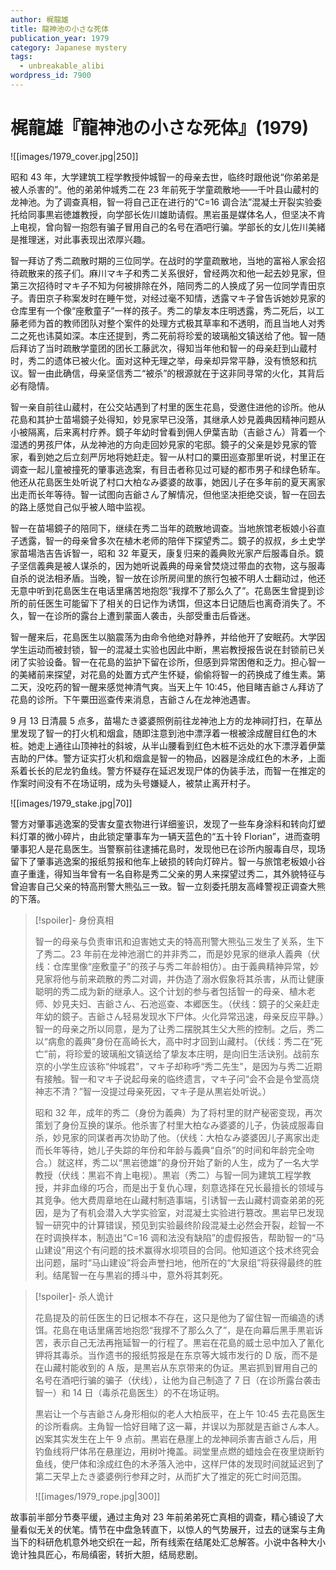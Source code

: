 ```yaml
---
author: 梶龍雄
title: 龍神池の小さな死体
publication_year: 1979
category: Japanese mystery
tags:
  - unbreakable_alibi
wordpress_id: 7900
---
```


# 梶龍雄『龍神池の小さな死体』(1979)

![[images/1979_cover.jpg|250]]

昭和 43 年，大学建筑工程学教授仲城智一的母亲去世，临终时跟他说“你弟弟是被人杀害的”。他的弟弟仲城秀二在 23 年前死于学童疏散地——千叶县山蔵村的龙神池。为了调查真相，智一将自己正在进行的“C=16 调合法”混凝土开裂实验委托给同事黒岩徳雄教授，向学部长佐川雄助请假。黒岩虽是媒体名人，但坚决不肯上电视，曾向智一抱怨有骗子冒用自己的名号在酒吧行骗。学部长的女儿佐川美緒是推理迷，对此事表现出浓厚兴趣。

智一拜访了秀二疏散时期的三位同学。在战时的学童疏散地，当地的富裕人家会招待疏散来的孩子们。麻川マキ子和秀二关系很好，曾经两次和他一起去妙見家，但第三次招待时マキ子不知为何被排除在外，陪同秀二的人换成了另一位同学青田京子。青田京子称案发时在睡午觉，对经过毫不知情，透露マキ子曾告诉她妙見家的仓库里有一个像“座敷童子”一样的孩子。秀二的挚友本庄明透露，秀二死后，以工藤老师为首的教师团队对整个案件的处理方式极其草率和不透明，而且当地人对秀二之死也讳莫如深。本庄还提到，秀二死前将珍爱的玻璃船文镇送给了他。智一随后拜访了当时疏散学童团的团长工藤武次，得知当年他和智一的母亲赶到山蔵村时，秀二的遗体已被火化。面对这种无理之举，母亲却异常平静，没有愤怒和抗议。智一由此确信，母亲坚信秀二“被杀”的根源就在于这非同寻常的火化，其背后必有隐情。

智一亲自前往山蔵村，在公交站遇到了村里的医生花島，受邀住进他的诊所。他从花島和其护士苗場鏡子处得知，妙見家早已没落，其继承人妙見義典因精神问题从小被隔离，后来离村疗养。鏡子年幼时曾看到佣人伊葉吉助（吉爺さん）背着一个湿透的男孩尸体，从龙神池的方向走回妙見家的宅邸。鏡子的父亲是妙見家的管家，看到她之后立刻严厉地将她赶走。智一从村口的粟田巡查那里听说，村里正在调查一起儿童被撞死的肇事逃逸案，有目击者称见过可疑的都市男子和绿色轿车。他还从花島医生处听说了村口大柏なみ婆婆的故事，她因儿子在多年前的夏天离家出走而长年等待。智一试图向吉爺さん了解情况，但他坚决拒绝交谈，智一在回去的路上感觉自己似乎被人暗中监视。

智一在苗場鏡子的陪同下，继续在秀二当年的疏散地调查。当地旅馆老板娘小谷直子透露，智一的母亲曾多次在植木老师的陪伴下探望秀二。鏡子的叔叔，乡土史学家苗場浩吉告诉智一，昭和 32 年夏天，康复归来的義典败光家产后服毒自杀。鏡子坚信義典是被人谋杀的，因为她听说義典的母亲曾焚烧过带血的衣物，这与服毒自杀的说法相矛盾。当晚，智一放在诊所房间里的旅行包被不明人士翻动过，他还无意中听到花島医生在电话里痛苦地抱怨“我撑不了那么久了”。花島医生曾提到诊所的前任医生可能留下了相关的日记作为诱饵，但这本日记随后也离奇消失了。不久，智一在诊所的露台上遭到蒙面人袭击，头部受重击后昏迷。

智一醒来后，花島医生以脑震荡为由命令他绝对静养，并给他开了安眠药。大学因学生运动而被封锁，智一的混凝土实验也因此中断，黒岩教授报告说在封锁前已关闭了实验设备。智一在花島的监护下留在诊所，但感到异常困倦和乏力。担心智一的美緒前来探望，对花島的处置方式产生怀疑，偷偷将智一的药换成了维生素。第二天，没吃药的智一醒来感觉神清气爽。当天上午 10:45，他目睹吉爺さん拜访了花島的诊所。下午粟田巡查传来消息，吉爺さん在龙神池遇害。

9 月 13 日清晨 5 点多，苗場たき婆婆照例前往龙神池上方的龙神祠打扫，在草丛里发现了智一的打火机和烟盒，随即注意到池中漂浮着一根被涂成醒目红色的木桩。她走上通往山顶神社的斜坡，从半山腰看到红色木桩不远处的水下漂浮着伊葉吉助的尸体。警方证实打火机和烟盒是智一的物品，凶器是涂成红色的木矛，上面系着长长的尼龙钓鱼线。警方怀疑存在延迟发现尸体的伪装手法，而智一在推定的作案时间没有不在场证明，成为头号嫌疑人，被禁止离开村子。

![[images/1979_stake.jpg|70]]

警方对肇事逃逸案的受害女童衣物进行详细鉴识，发现了一些车身涂料和转向灯塑料灯罩的微小碎片，由此锁定肇事车为一辆天蓝色的“五十铃 Florian”，进而查明肇事犯人是花島医生。当警察前往逮捕花島时，发现他已在诊所内服毒自尽，现场留下了肇事逃逸案的报纸剪报和他车上破损的转向灯碎片。智一与旅馆老板娘小谷直子重逢，得知当年曾有一名自称是秀二父亲的男人来探望过秀二，其外貌特征与曾迫害自己父亲的特高刑警大熊弘三一致。智一立刻委托朋友高峰警视正调查大熊的下落。

> [!spoiler]- 身份真相
> 
> 智一的母亲与负责审讯和迫害她丈夫的特高刑警大熊弘三发生了关系，生下了秀二。23 年前在龙神池溺亡的并非秀二，而是妙見家的继承人義典（伏线：仓库里像“座敷童子”的孩子与秀二年龄相仿）。由于義典精神异常，妙見家将他与前来疏散的秀二对调，并伪造了溺水假象将其杀害，从而让健康聪明的秀二成为新的继承人。这个计划的参与者包括智一的母亲、植木老师、妙見夫妇、吉爺さん、石池巡查、本郷医生。（伏线：鏡子的父亲赶走年幼的鏡子。吉爺さん轻易发现水下尸体。火化异常迅速，母亲反应平静。）智一的母亲之所以同意，是为了让秀二摆脱其生父大熊的控制。之后，秀二以“病愈的義典”身份在高崎长大，高中时才回到山藏村。（伏线：秀二在“死亡”前，将珍爱的玻璃船文镇送给了挚友本庄明，是向旧生活诀别。战前东京的小学生应该称“仲城君”，マキ子却称呼“秀二先生”，是因为与秀二近期有接触。智一和マキ子说起母亲的临终遗言，マキ子问“会不会是令堂高烧神志不清？”智一没提过母亲死因，マキ子是从黒岩处听说。）
> 
> 昭和 32 年，成年的秀二（身份为義典）为了将村里的财产秘密变现，再次策划了身份互换的谋杀。他杀害了村里大柏なみ婆婆的儿子，伪装成服毒自杀，妙見家的同谋者再次协助了他。（伏线：大柏なみ婆婆因儿子离家出走而长年等待，她儿子失踪的年份和年龄与義典“自杀”的时间和年龄完全吻合。）就这样，秀二以“黒岩徳雄”的身份开始了新的人生，成为了一名大学教授（伏线：黒岩不肯上电视）。黒岩（秀二）与智一同为建筑工程学教授，并非血缘的巧合，而是出于复仇心理，刻意选择在兄长最擅长的领域与其竞争。他大费周章地在山藏村制造事端，引诱智一去山藏村调查弟弟的死因，是为了有机会潜入大学实验室，对混凝土实验进行篡改。黒岩早已发现智一研究中的计算错误，预见到实验最终阶段混凝土必然会开裂，趁智一不在时调换样本，制造出“C=16 调和法没有缺陷”的虚假报告，帮助智一的“马山建设”用这个有问题的技术赢得水坝项目的合同。他知道这个技术终究会出问题，届时“马山建设”将会声誉扫地，他所在的“大泉组”将获得最终的胜利。结尾智一在与黒岩的搏斗中，意外将其刺死。

> [!spoiler]- 杀人诡计
> 
> 花島提及的前任医生的日记根本不存在，这只是他为了留住智一而编造的诱饵。花島在电话里痛苦地抱怨“我撑不了那么久了”，是在向幕后黑手黒岩诉苦，表示自己无法再拖延智一的行程了。黒岩在花島的威士忌中加入了氰化钾将其毒杀。当作遗书的报纸剪报是在东京等大城市发行的 D 版，而不是在山藏村能收到的 A 版，是黒岩从东京带来的伪证。黒岩抓到冒用自己的名号在酒吧行骗的骗子（伏线），让他为自己制造了 7 日（在诊所露台袭击智一）和 14 日（毒杀花島医生）的不在场证明。
> 
> 黒岩让一个与吉爺さん身形相似的老人大柏辰平，在上午 10:45 去花島医生的诊所看病。主角智一恰好目睹了这一幕，并误以为那就是吉爺さん本人。凶案其实发生在上午 9 点前。黒岩在悬崖上的龙神祠杀害吉爺さん后，用钓鱼线将尸体吊在悬崖边，用树叶掩盖。祠堂里点燃的蜡烛会在夜里烧断钓鱼线，使尸体和涂成红色的木矛落入池中，这样尸体的发现时间就延迟到了第二天早上たき婆婆例行参拜之时，从而扩大了推定的死亡时间范围。
> 
> ![[images/1979_rope.jpg|300]]

故事前半部分节奏平缓，通过主角对 23 年前弟弟死亡真相的调查，精心铺设了大量看似无关的伏笔。情节在中盘急转直下，以惊人的气势展开，过去的谜案与主角当下的科研危机意外地交织在一起，所有线索在结尾处汇总解答。小说中各种大小诡计独具匠心，布局缜密，转折大胆，结局悲剧。
